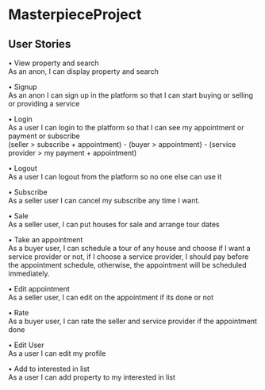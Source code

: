 # MasterpieceProject

## User Stories
•	View property and search <br/> As an anon, I can display property and search

•	Signup  <br/> As an anon I can sign up in the platform so that I can start buying or selling or providing a service

•	Login  <br/> As a user I can login to the platform so that I can see my appointment or payment or subscribe  <br/>
(seller > subscribe + appointment) - (buyer > appointment) - (service provider > my payment + appointment)

•	Logout  <br/> As a user I can logout from the platform so no one else can use it

•	Subscribe  <br/> As a seller user I can cancel my subscribe any time I want.

•	Sale  <br/> As a seller user, I can put houses for sale and arrange tour dates 

•	Take an appointment  <br/> As a buyer user, I can schedule a tour of any house and choose if I want a service provider or not, if I choose a service provider, I should pay before the appointment schedule, otherwise, the appointment will be scheduled immediately. 

•	Edit appointment  <br/> As a seller user, I can edit on the appointment if its done or not 

•	Rate  <br/> As a buyer user, I can rate the seller and service provider if the appointment done 

•	Edit User  <br/>  As a user I can edit my profile

•	Add to interested in list  <br/>  As a user I can add property to my interested in list
